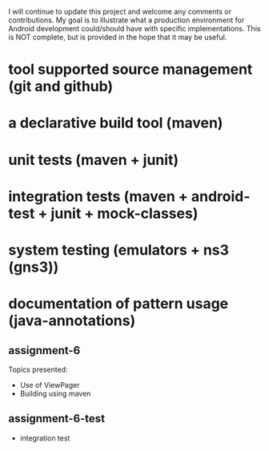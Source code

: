 

I will continue to update this project and welcome any comments or contributions.
My goal is to illustrate what a production environment
for Android development could/should have with specific implementations.
This is NOT complete, but is provided in the hope that it may be useful.

# tool supported source management (git and github)
# a declarative build tool (maven)
# unit tests (maven + junit)
# integration tests (maven + android-test + junit + mock-classes)
# system testing (emulators + ns3 (gns3))
# documentation of pattern usage (java-annotations)


assignment-6
------------

Topics presented:
* Use of ViewPager
* Building using maven

assignment-6-test
-----------------

* integration test